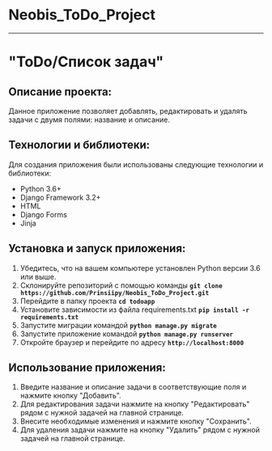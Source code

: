 # Neobis_ToDo_Project

_____________

# "ToDo/Список задач"
## Описание проекта:

Данное приложение позволяет добавлять, редактировать и удалять задачи с двумя полями: название и описание.

## **Технологии и библиотеки:**

Для создания приложения были использованы следующие технологии и библиотеки:

- Python 3.6+
- Django Framework 3.2+
- HTML
- Django Forms
- Jinja

## **Установка и запуск приложения:**

1. Убедитесь, что на вашем компьютере установлен Python версии 3.6 или выше.
2. Склонируйте репозиторий с помощью команды **`git clone https://github.com/Prinsiipy/Neobis_ToDo_Project.git`**
3. Перейдите в папку проекта **`cd todoapp`**
4. Установите зависимости из файла requirements.txt **`pip install -r requirements.txt`**
5. Запустите миграции командой **`python manage.py migrate`**
6. Запустите приложение командой **`python manage.py runserver`**
7. Откройте браузер и перейдите по адресу **`http://localhost:8000`**

## **Использование приложения:**

1. Введите название и описание задачи в соответствующие поля и нажмите кнопку "Добавить".
2. Для редактирования задачи нажмите на кнопку "Редактировать" рядом с нужной задачей на главной странице.
3. Внесите необходимые изменения и нажмите кнопку "Сохранить".
4. Для удаления задачи нажмите на кнопку "Удалить" рядом с нужной задачей на главной странице. 
